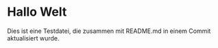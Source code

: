 # Hallo Welt

Dies ist eine Testdatei, die zusammen mit README.md in einem Commit aktualisiert wurde.
